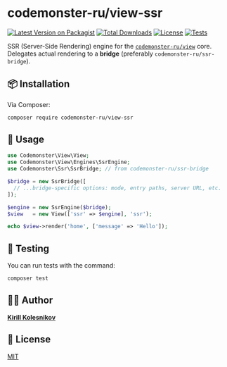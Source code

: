 # codemonster-ru/view-ssr

[![Latest Version on Packagist](https://img.shields.io/packagist/v/codemonster-ru/view-ssr.svg?style=flat-square)](https://packagist.org/packages/codemonster-ru/view-ssr)
[![Total Downloads](https://img.shields.io/packagist/dt/codemonster-ru/view-ssr.svg?style=flat-square)](https://packagist.org/packages/codemonster-ru/view-ssr)
[![License](https://img.shields.io/packagist/l/codemonster-ru/view-ssr.svg?style=flat-square)](https://packagist.org/packages/codemonster-ru/view-ssr)
[![Tests](https://github.com/codemonster-ru/view-ssr/actions/workflows/tests.yml/badge.svg)](https://github.com/codemonster-ru/view-ssr/actions/workflows/tests.yml)

SSR (Server-Side Rendering) engine for the [`codemonster-ru/view`](https://github.com/codemonster-ru/view) core.
Delegates actual rendering to a **bridge** (preferably `codemonster-ru/ssr-bridge`).

## 📦 Installation

Via Composer:

```bash
composer require codemonster-ru/view-ssr
```

## 🚀 Usage

```php
use Codemonster\View\View;
use Codemonster\View\Engines\SsrEngine;
use Codemonster\Ssr\SsrBridge; // from codemonster-ru/ssr-bridge

$bridge = new SsrBridge([
  // ...bridge-specific options: mode, entry paths, server URL, etc.
]);

$engine = new SsrEngine($bridge);
$view   = new View(['ssr' => $engine], 'ssr');

echo $view->render('home', ['message' => 'Hello']);
```

## 🧪 Testing

You can run tests with the command:

```bash
composer test
```

## 👨‍💻 Author

[**Kirill Kolesnikov**](https://github.com/KolesnikovKirill)

## 📜 License

[MIT](https://github.com/codemonster-ru/view-ssr/blob/main/LICENSE)
